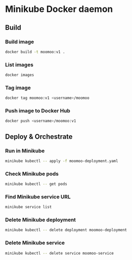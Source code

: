 # Minikube Docker daemon

## Build
### Build image
```bash
docker build -t moomoo:v1 .
```
### List images
```bash
docker images
```
### Tag image
```bash
docker tag moomoo:v1 <username>/moomoo  
```
### Push image to Docker Hub
```bash
docker push <username>/moomoo:v1  
```

## Deploy & Orchestrate
### Run in Minikube
```bash
minikube kubectl -- apply -f moomoo-deployment.yaml
```
### Check Minikube pods
```bash
minikube kubectl -- get pods
```
### Find Minikube service URL
```bash
minikube service list
```
### Delete Minikube deployment
```bash
minikube kubectl -- delete deployment moomoo-deployment
```
### Delete Minikube service
```bash
minikube kubectl -- delete service moomoo-service
```